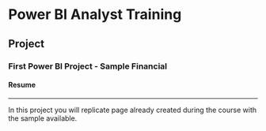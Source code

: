 # Power BI Analyst Training

## Project

### First Power BI Project - Sample Financial

#### Resume
***
In this project you will replicate page already created during the course with the sample available.